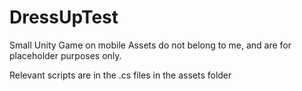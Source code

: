 # DressUpTest
Small Unity Game on mobile
Assets do not belong to me, and are for placeholder purposes only.

Relevant scripts are in the .cs files in the assets folder
